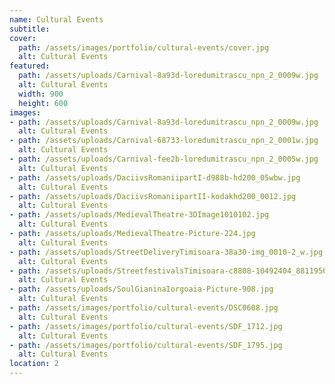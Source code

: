 ```yaml
---
name: Cultural Events
subtitle:
cover:
  path: /assets/images/portfolio/cultural-events/cover.jpg
  alt: Cultural Events
featured:
  path: /assets/uploads/Carnival-8a93d-loredumitrascu_npn_2_0009w.jpg
  alt: Cultural Events
  width: 900
  height: 600
images:
- path: /assets/uploads/Carnival-8a93d-loredumitrascu_npn_2_0009w.jpg
  alt: Cultural Events
- path: /assets/uploads/Carnival-68733-loredumitrascu_npn_2_0001w.jpg
  alt: Cultural Events
- path: /assets/uploads/Carnival-fee2b-loredumitrascu_npn_2_0005w.jpg
  alt: Cultural Events
- path: /assets/uploads/DaciivsRomaniipartI-d988b-hd200_05wbw.jpg
  alt: Cultural Events
- path: /assets/uploads/DaciivsRomaniipartII-kodakhd200_0012.jpg
  alt: Cultural Events
- path: /assets/uploads/MedievalTheatre-3DImage1010102.jpg
  alt: Cultural Events
- path: /assets/uploads/MedievalTheatre-Picture-224.jpg
  alt: Cultural Events
- path: /assets/uploads/StreetDeliveryTimisoara-38a30-img_0010-2_w.jpg
  alt: Cultural Events
- path: /assets/uploads/StreetfestivalsTimisoara-c8808-10492404_881195698561691_4870896387013187332_n.jpg
  alt: Cultural Events
- path: /assets/uploads/SoulGianinaIorgoaia-Picture-908.jpg
  alt: Cultural Events
- path: /assets/images/portfolio/cultural-events/DSC0608.jpg
  alt: Cultural Events
- path: /assets/images/portfolio/cultural-events/SDF_1712.jpg
  alt: Cultural Events
- path: /assets/images/portfolio/cultural-events/SDF_1795.jpg
  alt: Cultural Events
location: 2
---
```

